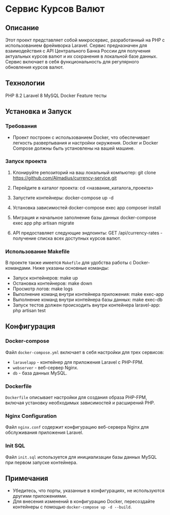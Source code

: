 # Сервис Курсов Валют

## Описание
Этот проект представляет собой микросервис, разработанный на PHP с использованием фреймворка Laravel. Сервис предназначен для взаимодействия с API Центрального Банка России для получения актуальных курсов валют и их сохранения в локальной базе данных. Сервис включает в себя функциональность для регулярного обновления курсов валют.

## Технологии
PHP 8.2
Laravel 8
MySQL
Docker
Feature тесты

## Установка и Запуск

### Требования
- Проект построен с использованием Docker, что обеспечивает легкость развертывания и настройки окружения. Docker и Docker Compose должны быть установлены на вашей машине.

### Запуск проекта
1. Клонируйте репозиторий на ваш локальный компьютер:
   git clone https://github.com/Almadius/currency-service.git

2. Перейдите в каталог проекта:
   cd <название_каталога_проекта>

3. Запустите контейнеры:
   docker-compose up -d

4. Установка зависимостей
   docker-compose exec app composer install

5. Миграция и начальное заполнение базы данных
   docker-compose exec app php artisan migrate

6. API предоставляет следующие эндпоинты:
   GET /api/currency-rates - получение списка всех доступных курсов валют.

### Использование Makefile
В проекте также имеется `Makefile` для удобства работы с Docker-командами. Ниже указаны основные команды:

- Запуск контейнеров:
  make up
- Остановка контейнеров:
  make down
- Просмотр логов:
  make logs
- Выполнение команд внутри контейнера приложения:
  make exec-app
- Выполнение команд внутри контейнера базы данных:
  make exec-db
- Запуск тестов должен происходить внутри контейнера laravel-app:
  php artisan test

## Конфигурация

### Docker-compose
Файл `docker-compose.yml` включает в себя настройки для трех сервисов:
- `laravelapp` - контейнер для приложения Laravel с PHP-FPM.
- `webserver` - веб-сервер Nginx.
- `db` - база данных MySQL.

### Dockerfile
`Dockerfile` описывает настройки для создания образа PHP-FPM, включая установку необходимых зависимостей и расширений PHP.

### Nginx Configuration
Файл `nginx.conf` содержит конфигурацию веб-сервера Nginx для обслуживания приложения Laravel.

### Init SQL
Файл `init.sql` используется для инициализации базы данных MySQL при первом запуске контейнера.

## Примечания
- Убедитесь, что порты, указанные в конфигурациях, не используются другими приложениями.
- Для внесения изменений в конфигурацию Docker, пересоздайте контейнеры с помощью `docker-compose up -d --build`.
